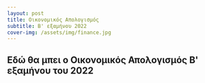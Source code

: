 ```yaml
---
layout: post
title: Οικονομικός Απολογισμός
subtitle: Β' εξαμήνου 2022
cover-img: /assets/img/finance.jpg
---
```



## Εδώ θα μπει ο Οικονομικός Απολογισμός Β' εξαμήνου του 2022